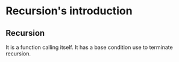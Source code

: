 # Recursion's introduction

## Recursion
It is a function calling itself.
It has a base condition use to terminate recursion.
